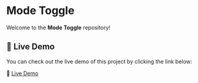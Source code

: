 
# Mode Toggle

Welcome to the **Mode Toggle** repository! 

## 🚀 Live Demo

You can check out the live demo of this project by clicking the link below:

🔗 [Live Demo](https://khalid-randhawa.web.app/apps-projects/mode-toggle.html)
